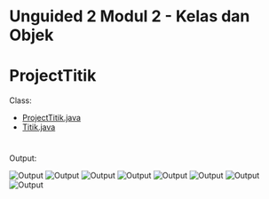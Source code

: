 # Unguided 2 Modul 2 - Kelas dan Objek

# ProjectTitik
Class:
- [ProjectTitik.java](https://github.com/Praktikum-PBO-S1SI-05-C/ProjectTitik/blob/main/src/main/java/praktikum/pbo/projecttitik/ProjectTitik.java)
- [Titik.java](https://github.com/Praktikum-PBO-S1SI-05-C/ProjectTitik/blob/main/src/main/java/praktikum/pbo/projecttitik/Titik.java)
#
Output:

![Output](https://github.com/Praktikum-PBO-S1SI-05-C/ProjectTitik/blob/main/image/output2-1.png?raw=true)
![Output](https://github.com/Praktikum-PBO-S1SI-05-C/ProjectTitik/blob/main/image/output2-2.png?raw=true)
![Output](https://github.com/Praktikum-PBO-S1SI-05-C/ProjectTitik/blob/main/image/output2-3.png?raw=true)
![Output](https://github.com/Praktikum-PBO-S1SI-05-C/ProjectTitik/blob/main/image/output2-4.png?raw=true)
![Output](https://github.com/Praktikum-PBO-S1SI-05-C/ProjectTitik/blob/main/image/output2-5.png?raw=true)
![Output](https://github.com/Praktikum-PBO-S1SI-05-C/ProjectTitik/blob/main/image/output2-6.png?raw=true)
![Output](https://github.com/Praktikum-PBO-S1SI-05-C/ProjectTitik/blob/main/image/output2-7.png?raw=true)
![Output](https://github.com/Praktikum-PBO-S1SI-05-C/ProjectTitik/blob/main/image/output2-8.png?raw=true)
